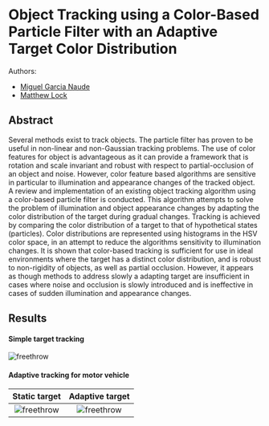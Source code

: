 # Object Tracking using a Color-Based Particle Filter with an Adaptive Target Color Distribution

Authors:
- [Miguel Garcia Naude](https://github.com/migsdigs)
- [Matthew Lock](https://github.com/matthew-william-lock)

## Abstract

Several methods exist to track objects. The particle filter has proven to be useful in non-linear and non-Gaussian tracking problems. The use of color features for object is advantageous as it can provide a framework that is rotation and scale invariant and robust with respect to partial-occlusion of an object and noise. However, color feature based algorithms are sensitive in particular to illumination and appearance changes of the tracked object.  A review and implementation of an existing object tracking algorithm using a color-based particle filter is conducted. This algorithm attempts to solve the problem of illumination and object appearance changes by adapting the color distribution of the target during gradual changes. Tracking is achieved by comparing the color distribution of a target to that of hypothetical states (particles). Color distributions are represented using histograms in the HSV color space, in an attempt to reduce the algorithms sensitivity to illumination changes. It is shown that color-based tracking is sufficient for use in ideal environments where the target has a distinct color distribution, and is robust to non-rigidity of objects, as well as partial occlusion. However, it appears as though methods to address slowly a adapting target are insufficient in cases where noise and occlusion is slowly introduced and is ineffective in cases of sudden illumination and appearance changes.

## Results

#### Simple target tracking

![freethrow](/simulation_results/gifs/freethrow.gif)
<!-- <img src="/simulation_results/gifs/freethrow.gif" width="40" height="40" /> -->

#### Adaptive tracking for motor vehicle

Static target            |  Adaptive target
:-------------------------:|:-------------------------:
![freethrow](/simulation_results/gifs/car_static.gif) |  ![freethrow](/simulation_results/gifs/car_dynamic.gif)